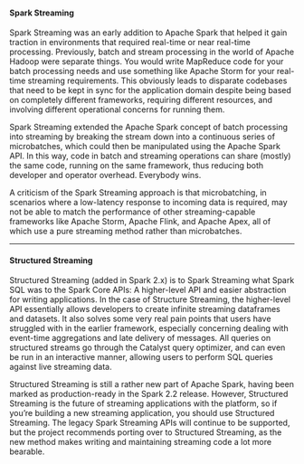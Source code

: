 

#### Spark Streaming

Spark Streaming was an early addition to Apache Spark that helped it gain traction in environments that required real-time or near real-time processing. 
Previously, batch and stream processing in the world of Apache Hadoop were separate things. You would write MapReduce code for your batch processing needs and use something like Apache Storm for your real-time streaming requirements. This obviously leads to disparate codebases that need to be kept in sync for the application domain despite being based on completely different frameworks, requiring different resources, and involving different operational concerns for running them.

Spark Streaming extended the Apache Spark concept of batch processing into streaming by breaking the stream down into a continuous series of microbatches, which could then be manipulated using the Apache Spark API. In this way, code in batch and streaming operations can share (mostly) the same code, running on the same framework, thus reducing both developer and operator overhead. Everybody wins.

A criticism of the Spark Streaming approach is that microbatching, in scenarios where a low-latency response to incoming data is required, may not be able to match the performance of other streaming-capable frameworks like Apache Storm, Apache Flink, and Apache Apex, all of which use a pure streaming method rather than microbatches.




__________________________________________________________________________


#### Structured Streaming

Structured Streaming (added in Spark 2.x) is to Spark Streaming what Spark SQL was to the Spark Core APIs: A higher-level API and easier abstraction for writing applications. 
In the case of Structure Streaming, the higher-level API essentially allows developers to create infinite streaming dataframes and datasets. 
It also solves some very real pain points that users have struggled with in the earlier framework, especially concerning dealing with event-time aggregations and late delivery of messages. 
All queries on structured streams go through the Catalyst query optimizer, and can even be run in an interactive manner, allowing users to perform SQL queries against live streaming data.

Structured Streaming is still a rather new part of Apache Spark, having been marked as production-ready in the Spark 2.2 release. 
However, Structured Streaming is the future of streaming applications with the platform, so if you’re building a new streaming application, you should use Structured Streaming. 
The legacy Spark Streaming APIs will continue to be supported, but the project recommends porting over to Structured Streaming, as the new method makes writing and maintaining streaming code a lot more bearable.

